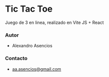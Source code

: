 # Tic Tac Toe
Juego de 3 en linea, realizado en Vite JS + React

### Autor
- Alexandro Asencios

### Contacto
- [aa.asencios@gmail.com](mailto:aa.asenciosg@gmail.com)
